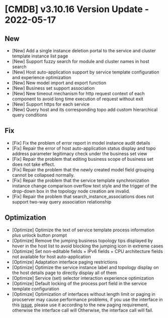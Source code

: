 # [CMDB] v3.10.16 Version Update - 2022-05-17

## New

- [New] Add a single instance deletion portal to the service and cluster template instance list page 
- [New] Support fuzzy search for module and cluster names in host search
- [New] Host auto-application support by service template configuration and experience optimization
- [New] New model import and export function
- [New] Business set support association
- [New] New timeout mechanism for http request context of each component to avoid long time execution of request without exit
- [New] Support https for each service
- [New] Query host and its corresponding topo add custom hierarchical query conditions

## Fix

- [Fix] Fix the problem of error report in model instance audit details
- [Fix] Repair the error of host auto-application status display and topo address parameter legitimacy check under the business set view
- [Fix] Repair the problem that editing business scope of business set does not take effect. 
- [Fix] Repair the problem that the newly created model field grouping cannot be collapsed normally.
- [Fix] Repair the problem that the service template synchronization instance change comparison overflow text style and the trigger of the drop-down box in the topology node creation are invalid. 
- [Fix] Repair the problem that search_instance_associations does not support two-way query association relationship

## Optimization

- [Optimize] Optimize the text of service template process information plus unlock button prompt
- [Optimize] Remove the jumping business topology tips displayed by hover in the host list to avoid blocking the jumping icon in extreme cases
- [Optimize] Set non-editable fields + IPv6 fields + CPU architecture fields not available for host auto-application 
- [Optimize] Adaptation interface paging restrictions
- [Optimize] Optimize the service instance label and topology display on the host details page to directly display all of them
- [Optimize] Service (set) selector interaction experience optimization 
- [Optimize] Default locking of the process port field in the service template configuration
- [Optimize] Optimization of interfaces without length limit or paging in procserver may cause performance problems, if you use the interface in this [issue](https://github.com/TencentBlueKing/bk-cmdb/issues/5651), please use it according to the new paging requirement, otherwise the interface call will Otherwise, the interface call will fail.